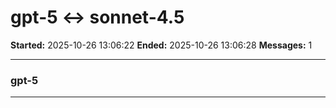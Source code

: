 # gpt-5 ↔ sonnet-4.5

**Started:** 2025-10-26 13:06:22
**Ended:** 2025-10-26 13:06:28
**Messages:** 1

---

### gpt-5

 

---


